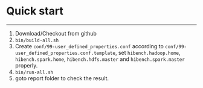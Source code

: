 # Quick start #

---

1. Download/Checkout from github
2. `bin/build-all.sh`
3. Create `conf/99-user_defined_properties.conf` according to `conf/99-user_defined_properties.conf.template`, set `hibench.hadoop.home`, `hibench.spark.home`, `hibench.hdfs.master` and `hibench.spark.master` properly.
4. `bin/run-all.sh`
5. goto report folder to check the result.